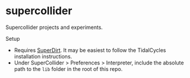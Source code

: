 # supercollider

Supercollider projects and experiments.

Setup
* Requires [SuperDirt](https://github.com/musikinformatik/SuperDirt). It may be easiest to follow the TidalCycles installation instructions.
* Under SuperCollider > Preferences > Interpreter, include the absolute path to the `lib` folder in the root of this repo.
